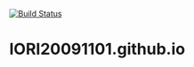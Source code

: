 [![Build Status](https://travis-ci.org/liutongbin2017/liutongbin2017.github.io.svg?branch=master)](https://travis-ci.org/liutongbin2017/liutongbin2017.github.io)

# IORI20091101.github.io
